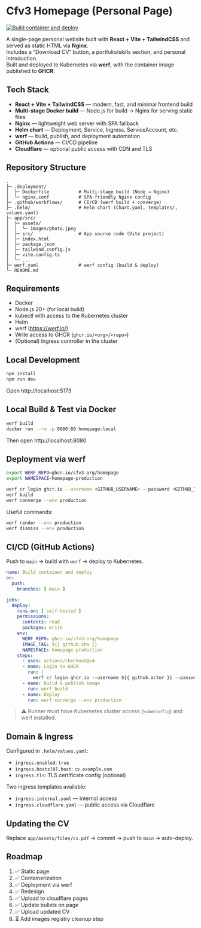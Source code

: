 # Cfv3 Homepage (Personal Page)

[![Build container and deploy](https://github.com/cfv3-org/homepage/actions/workflows/deploy-to-cloudflare.yaml/badge.svg)](https://github.com/cfv3-org/homepage/actions/workflows/deploy-to-cloudflare.yaml)

A single-page personal website built with **React + Vite + TailwindCSS** and served as static HTML via **Nginx**.  
Includes a “Download CV” button, a portfolio/skills section, and personal introduction.  
Built and deployed to Kubernetes via **werf**, with the container image published to **GHCR**.

## Tech Stack

- **React + Vite + TailwindCSS** — modern, fast, and minimal frontend build
- **Multi-stage Docker build** — Node.js for build → Nginx for serving static files
- **Nginx** — lightweight web server with SPA fallback
- **Helm chart** — Deployment, Service, Ingress, ServiceAccount, etc.
- **werf** — build, publish, and deployment automation
- **GitHub Actions** — CI/CD pipeline
- **Cloudflare** — optional public access with CDN and TLS

## Repository Structure

```
.
├─ .deployment/
│  ├─ Dockerfile           # Multi-stage build (Node → Nginx)
│  └─ nginx.conf           # SPA-friendly Nginx config
├─ .github/workflows/      # CI/CD (werf build + converge)
├─ .helm/                  # Helm chart (Chart.yaml, templates/, values.yaml)
├─ app/src/
│  ├─ assets/
│  │  └─ images/photo.jpeg
│  ├─ src/                 # App source code (Vite project)
│  ├─ index.html
│  ├─ package.json
│  ├─ tailwind.config.js
│  ├─ vite.config.ts
│  └─ ...
├─ werf.yaml               # werf config (build & deploy)
└─ README.md
```

## Requirements

- Docker
- Node.js 20+ (for local build)
- kubectl with access to the Kubernetes cluster
- Helm
- werf (https://werf.io/)
- Write access to GHCR (`ghcr.io/<org>/<repo>`)
- (Optional) Ingress controller in the cluster

## Local Development

```bash
npm install
npm run dev
```

Open http://localhost:5173

## Local Build & Test via Docker

```bash
werf build
docker run --rm -p 8080:80 homepage:local
```
Then open http://localhost:8080

## Deployment via werf

```bash
export WERF_REPO=ghcr.io/cfv3-org/homepage
export NAMESPACE=homepage-production

werf cr login ghcr.io --username <GITHUB_USERNAME> --password <GITHUB_TOKEN>
werf build
werf converge --env production
```

Useful commands:
```bash
werf render --env production
werf dismiss --env production
```

## CI/CD (GitHub Actions)

Push to `main` → build with `werf` → deploy to Kubernetes.

```yaml
name: Build container and deploy
on:
  push:
    branches: [ main ]

jobs:
  deploy:
    runs-on: [ self-hosted ]
    permissions:
      contents: read
      packages: write
    env:
      WERF_REPO: ghcr.io/cfv3-org/homepage
      IMAGE_TAG: ${{ github.sha }}
      NAMESPACE: homepage-production
    steps:
      - uses: actions/checkout@v4
      - name: Login to GHCR
        run: |
          werf cr login ghcr.io --username ${{ github.actor }} --password ${{ secrets.GITHUB_TOKEN }}
      - name: Build & publish image
        run: werf build
      - name: Deploy
        run: werf converge --env production
```

> ⚠️ Runner must have Kubernetes cluster access (`kubeconfig`) and werf installed.

## Domain & Ingress

Configured in `.helm/values.yaml`:
- `ingress.enabled`: `true`
- `ingress.hosts[0].host`: `cv.example.com`
- `ingress.tls`: TLS certificate config (optional)

Two ingress templates available:
- `ingress.internal.yaml` — internal access
- `ingress.cloudflare.yaml` — public access via Cloudflare

## Updating the CV

Replace `app/assets/files/cv.pdf` → commit → push to `main` → auto-deploy.

## Roadmap

1. ✅ Static page
2. ✅ Containerization
3. ✅ Deployment via werf
4. ✅ Redesign  
5. ✅ Upload to cloudflare pages  
6. ✅ Update bullets on page
7. ✅ Upload updated CV
8. ⏳ Add images registry cleanup step
